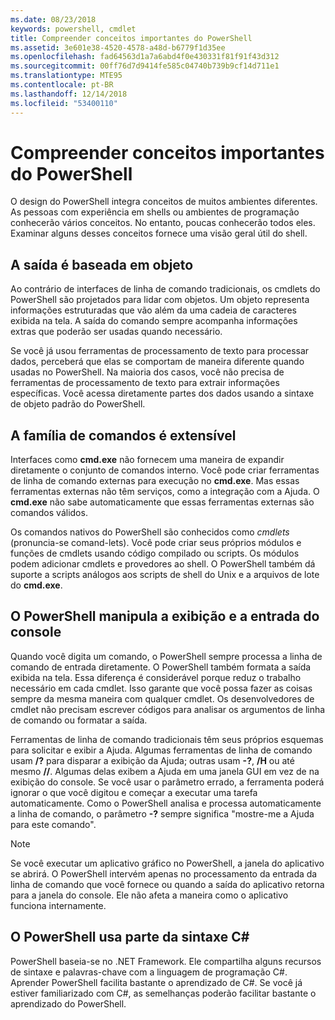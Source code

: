 ```yaml
---
ms.date: 08/23/2018
keywords: powershell, cmdlet
title: Compreender conceitos importantes do PowerShell
ms.assetid: 3e601e38-4520-4578-a48d-b6779f1d35ee
ms.openlocfilehash: fad64563d1a7a6abd4f0e430331f81f91f43d312
ms.sourcegitcommit: 00ff76d7d9414fe585c04740b739b9cf14d711e1
ms.translationtype: MTE95
ms.contentlocale: pt-BR
ms.lasthandoff: 12/14/2018
ms.locfileid: "53400110"
---
```

# <a name="understanding-important-powershell-concepts"></a>Compreender conceitos importantes do PowerShell

O design do PowerShell integra conceitos de muitos ambientes diferentes. As pessoas com experiência em shells ou ambientes de programação conhecerão vários conceitos. No entanto, poucas conhecerão todos eles. Examinar alguns desses conceitos fornece uma visão geral útil do shell.

## <a name="output-is-object-based"></a>A saída é baseada em objeto

Ao contrário de interfaces de linha de comando tradicionais, os cmdlets do PowerShell são projetados para lidar com objetos.
Um objeto representa informações estruturadas que vão além da uma cadeia de caracteres exibida na tela. A saída do comando sempre acompanha informações extras que poderão ser usadas quando necessário.

Se você já usou ferramentas de processamento de texto para processar dados, perceberá que elas se comportam de maneira diferente quando usadas no PowerShell. Na maioria dos casos, você não precisa de ferramentas de processamento de texto para extrair informações específicas. Você acessa diretamente partes dos dados usando a sintaxe de objeto padrão do PowerShell.

## <a name="the-command-family-is-extensible"></a>A família de comandos é extensível

Interfaces como **cmd.exe** não fornecem uma maneira de expandir diretamente o conjunto de comandos interno. Você pode criar ferramentas de linha de comando externas para execução no **cmd.exe**. Mas essas ferramentas externas não têm serviços, como a integração com a Ajuda. O **cmd.exe** não sabe automaticamente que essas ferramentas externas são comandos válidos.

Os comandos nativos do PowerShell são conhecidos como *cmdlets* (pronuncia-se comand-lets). Você pode criar seus próprios módulos e funções de cmdlets usando código compilado ou scripts. Os módulos podem adicionar cmdlets e provedores ao shell. O PowerShell também dá suporte a scripts análogos aos scripts de shell do Unix e a arquivos de lote do **cmd.exe**.

## <a name="powershell-handles-console-input-and-display"></a>O PowerShell manipula a exibição e a entrada do console

Quando você digita um comando, o PowerShell sempre processa a linha de comando de entrada diretamente. O PowerShell também formata a saída exibida na tela. Essa diferença é considerável porque reduz o trabalho necessário em cada cmdlet. Isso garante que você possa fazer as coisas sempre da mesma maneira com qualquer cmdlet. Os desenvolvedores de cmdlet não precisam escrever códigos para analisar os argumentos de linha de comando ou formatar a saída.

Ferramentas de linha de comando tradicionais têm seus próprios esquemas para solicitar e exibir a Ajuda. Algumas ferramentas de linha de comando usam **/?** para disparar a exibição da Ajuda; outras usam **-?**, **/H** ou até mesmo **//**. Algumas delas exibem a Ajuda em uma janela GUI em vez de na exibição do console. Se você usar o parâmetro errado, a ferramenta poderá ignorar o que você digitou e começar a executar uma tarefa automaticamente.
Como o PowerShell analisa e processa automaticamente a linha de comando, o parâmetro **-?** sempre significa "mostre-me a Ajuda para este comando".

> [!NOTE]
> Se você executar um aplicativo gráfico no PowerShell, a janela do aplicativo se abrirá.
> O PowerShell intervém apenas no processamento da entrada da linha de comando que você fornece ou quando a saída do aplicativo retorna para a janela do console. Ele não afeta a maneira como o aplicativo funciona internamente.

## <a name="powershell-uses-some-c-syntax"></a>O PowerShell usa parte da sintaxe C#

PowerShell baseia-se no .NET Framework. Ele compartilha alguns recursos de sintaxe e palavras-chave com a linguagem de programação C#. Aprender PowerShell facilita bastante o aprendizado de C#. Se você já estiver familiarizado com C#, as semelhanças poderão facilitar bastante o aprendizado do PowerShell.
